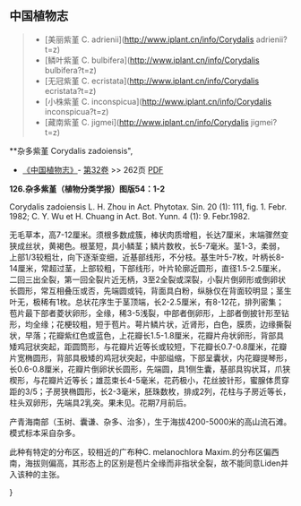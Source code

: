 

## 中国植物志

> * [美丽紫堇  C.  adrienii](http://www.iplant.cn/info/Corydalis adrienii?t=z)
> * [鳞叶紫堇  C.  bulbifera](http://www.iplant.cn/info/Corydalis bulbifera?t=z)
> * [无冠紫堇  C.  ecristata](http://www.iplant.cn/info/Corydalis ecristata?t=z)
> * [小株紫堇  C.  inconspicua](http://www.iplant.cn/info/Corydalis inconspicua?t=z)
> * [藏南紫堇  C.  jigmei](http://www.iplant.cn/info/Corydalis jigmei?t=z)


**杂多紫堇 Corydalis zadoiensis",

* [《中国植物志》](http://www.iplant.cn/frps)- [第32卷](http://www.iplant.cn/frps/vol/32) >> 262页 [PDF](http://www.iplant.cn/frps/pdf/32/262.pdf)


**126.杂多紫堇（植物分类学报）图版54：1-2**

Corydalis zadoiensis L. H. Zhou in Act. Phytotax. Sin. 20 (1): 111, fig. 1. Febr. 1982; C. Y. Wu et H. Chuang in Act. Bot. Yunn. 4 (1): 9. Febr.1982.

无毛草本，高7-12厘米。须根多数成簇，棒状肉质增粗，长达7厘米，末端骤然变狭成丝状，黄褐色。根茎短，具小鳞茎；鳞片数枚，长5-7毫米。茎1-3，柔弱，上部1/3较粗壮，向下逐渐变细，近基部线形，不分枝。基生叶5-7枚，叶柄长8-14厘米，常超过茎，上部较粗，下部线形，叶片轮廓近圆形，直径1.5-2.5厘米，二回三出全裂，第一回全裂片近无柄，3至2全裂或深裂，小裂片倒卵形或倒卵状长圆形，常互相叠压或否，先端圆或钝，背面具白粉，纵脉仅在背面较明显；茎生叶无，极稀有1枚。总状花序生于茎顶端，长2-2.5厘米，有8-12花，排列密集；苞片最下部者菱状卵形，全缘，稀3-5浅裂，中部者倒卵形，上部者倒披针形至钻形，均全缘；花梗较粗，短于苞片。萼片鳞片状，近肾形，白色，膜质，边缘撕裂状，早落；花瓣紫红色或蓝色，上花瓣长1.5-1.8厘米，花瓣片舟状卵形，背部具矮鸡冠状突起，距圆筒形，与花瓣片近等长或较短，下花瓣长0.7-0.8厘米，花瓣片宽椭圆形，背部具极矮的鸡冠状突起，中部缢缩，下部呈囊状，内花瓣提琴形，长0.6-0.8厘米，花瓣片倒卵状长圆形，先端圆，具1侧生囊，基部具钩状耳，爪狭楔形，与花瓣片近等长；雄蕊束长4-5毫米，花药极小，花丝披针形，蜜腺体贯穿距的3/5；子房狭椭圆形，长2-3毫米，胚珠数枚，排成2列，花柱与子房近等长，柱头双卵形，先端具2乳突。果未见。花期7月前后。

产青海南部（玉树、囊谦、杂多、治多），生于海拔4200-5000米的高山流石滩。模式标本采自杂多。

此种有特定的分布区，较相近的广布种C. melanochlora Maxim.的分布区偏西南，海拔则偏高，其形态上的区别是苞片全缘而非指状全裂，故不能同意Liden并入该种的主张。

}